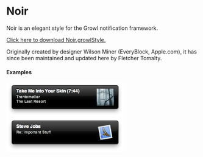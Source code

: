 # Noir

Noir is an elegant style for the Growl notification framework.

[Click here to download Noir.growlStyle.](https://github.com/fletom/Noir/releases/download/v1.0/Noir_v1.0.growlStyle.zip)

Originally created by designer Wilson Miner (EveryBlock, Apple.com), it has since been maintained and updated here by Fletcher Tomalty.

#### Examples

![iTunes Example](examples/example_itunes.png)
![Mail Example](examples/example_mail.png)